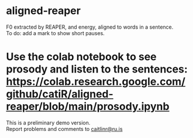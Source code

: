 # aligned-reaper
F0 extracted by REAPER, and energy, aligned to words in a sentence.  
To do: add a mark to show short pauses.  

# Use the colab notebook to see prosody and listen to the sentences: https://colab.research.google.com/github/catiR/aligned-reaper/blob/main/prosody.ipynb  

This is a preliminary demo version.  
Report problems and comments to caitlinr@ru.is
